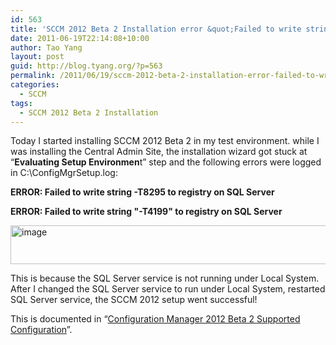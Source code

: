 ```yaml
---
id: 563
title: 'SCCM 2012 Beta 2 Installation error &quot;Failed to write string -T8295 to registry on SQL Server&quot;'
date: 2011-06-19T22:14:08+10:00
author: Tao Yang
layout: post
guid: http://blog.tyang.org/?p=563
permalink: /2011/06/19/sccm-2012-beta-2-installation-error-failed-to-write-string-t8295-to-registry-on-sql-server/
categories:
  - SCCM
tags:
  - SCCM 2012 Beta 2 Installation
---
```

Today I started installing SCCM 2012 Beta 2 in my test environment. while I was installing the Central Admin Site, the installation wizard got stuck at “<strong>Evaluating Setup Environmen</strong>t” step and the following errors were logged in C:\ConfigMgrSetup.log:

<strong> ERROR: Failed to write string -T8295 to registry on SQL Server </strong>

<strong>ERROR: Failed to write string "-T4199" to registry on SQL Server</strong>

<a href="http://blog.tyang.org/wp-content/uploads/2011/06/image2.png"><img style="background-image: none; padding-left: 0px; padding-right: 0px; display: inline; padding-top: 0px; border: 0px;" title="image" src="http://blog.tyang.org/wp-content/uploads/2011/06/image_thumb2.png" border="0" alt="image" width="580" height="62" /></a>

This is because the SQL Server service is not running under Local System. After I changed the SQL Server service to run under Local System, restarted SQL Server service, the SCCM 2012 setup went successful!

This is documented in “<a href="http://download.microsoft.com/download/5/4/5/54508737-EB00-4B65-8DB3-F0D810FA3A9F/Configuration%20Manager%202012%20Beta%202%20Supported%20Configuration.pdf">Configuration Manager 2012 Beta 2 Supported Configuration</a>”.